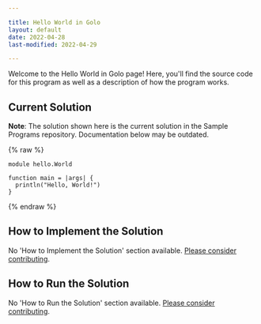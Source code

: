 ```yaml
---

title: Hello World in Golo
layout: default
date: 2022-04-28
last-modified: 2022-04-29

---
```


Welcome to the Hello World in Golo page! Here, you'll find the source code for this program as well as a description of how the program works.

## Current Solution

**Note**: The solution shown here is the current solution in the Sample Programs repository. Documentation below may be outdated.

{% raw %}

```Golo
module hello.World

function main = |args| {
  println("Hello, World!")
}
```

{% endraw %}

## How to Implement the Solution

No 'How to Implement the Solution' section available. [Please consider contributing](https://github.com/TheRenegadeCoder/sample-programs-website).

## How to Run the Solution

No 'How to Run the Solution' section available. [Please consider contributing](https://github.com/TheRenegadeCoder/sample-programs-website).